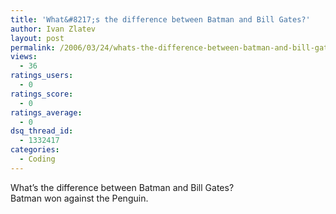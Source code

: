 ```yaml
---
title: 'What&#8217;s the difference between Batman and Bill Gates?'
author: Ivan Zlatev
layout: post
permalink: /2006/03/24/whats-the-difference-between-batman-and-bill-gates/
views:
  - 36
ratings_users:
  - 0
ratings_score:
  - 0
ratings_average:
  - 0
dsq_thread_id:
  - 1332417
categories:
  - Coding
---
```

What&#8217;s the difference between Batman and Bill Gates?  
Batman won against the Penguin.